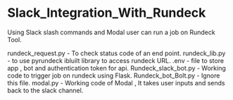 # Slack_Integration_With_Rundeck
Using Slack slash commands and Modal user can run a job on Rundeck Tool.

rundeck_request.py - To check status code of an end point.
rundeck_lib.py - to use pyrundeck ibluilt library to access rundeck URL.
.env - file to store app , bot and authentication token for api.
Rundeck_slack_bot.py - Working code to trigger job on rundeck using Flask.
Rundeck_bot_Bolt.py - Ignore this file.
modal.py - Working code of Modal , It takes user inputs and sends back to the slack channel.
